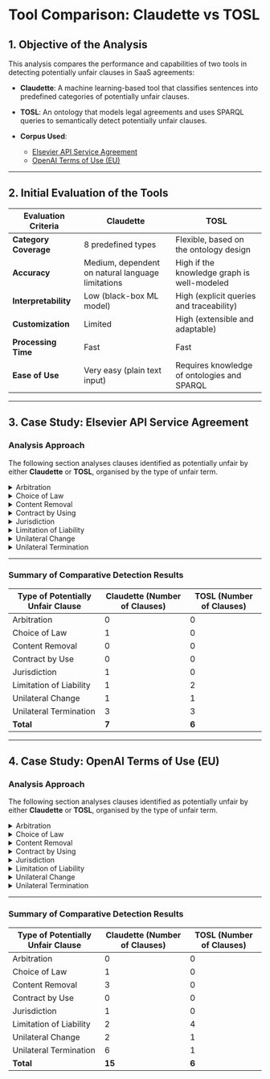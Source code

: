 # Tool Comparison: Claudette vs TOSL

## 1. Objective of the Analysis

This analysis compares the performance and capabilities of two tools in detecting potentially unfair clauses in SaaS agreements:

- **Claudette**: A machine learning-based tool that classifies sentences into predefined categories of potentially unfair clauses.
- **TOSL**: An ontology that models legal agreements and uses SPARQL queries to semantically detect potentially unfair clauses.

- **Corpus Used**:  
  - [Elsevier API Service Agreement](https://dev.elsevier.com/api_service_agreement.html)  
  - [OpenAI Terms of Use (EU)](https://openai.com/policies/eu-terms-of-use/)

---

## 2. Initial Evaluation of the Tools

| Evaluation Criteria           | Claudette                                           | TOSL                                                        |
|------------------------------|-----------------------------------------------------|-------------------------------------------------------------|
| **Category Coverage**        | 8 predefined types                                  | Flexible, based on the ontology design                      |
| **Accuracy**                 | Medium, dependent on natural language limitations | High if the knowledge graph is well-modeled                        |
| **Interpretability**         | Low (black-box ML model)                            | High (explicit queries and traceability)                    |
| **Customization**            | Limited                                             | High (extensible and adaptable)                             |
| **Processing Time**          | Fast                                                | Fast                                                        |
| **Ease of Use**              | Very easy (plain text input)                        | Requires knowledge of ontologies and SPARQL                 |

---

## 3. Case Study: Elsevier API Service Agreement

### Analysis Approach  
The following section analyses clauses identified as potentially unfair by either **Claudette** or **TOSL**, organised by the type of unfair term.

<details>
<summary>Arbitration</summary>
The contract does not contain any clauses related to Arbitration that could be considered potentially unfair.
</details>

<details>
<summary>Choice of Law</summary>

- **Term**:  
  _"This Agreement will be governed by and construed in accordance with the laws of The Netherlands, and the parties irrevocably consent to the exclusive jurisdiction of the courts of The Netherlands with respect to any action or suit arising out of or pertaining to this Agreement (except where local law requires)."_

  - **Claudette**: Detected  
  - **TOSL**: Not detected  
  - **Justification**: This clause refers to the applicable law—in this case, Netherlands Law. However, it explicitly allows for the application of local law where required. For that reason, it should not be considered unfair under consumer protection standards.

</details>

<details>
<summary>Content Removal</summary>
The contract does not contain any clauses related to Content Removal that could be considered potentially unfair.
</details>

<details>
<summary>Contract by Using</summary>
The contract does not contain any clauses related to Contract by Using that could be considered potentially unfair.
</details>

<details>
<summary>Jurisdiction</summary>

- **Term**:  
  _"This Agreement will be governed by and construed in accordance with the laws of The Netherlands, and the parties irrevocably consent to the exclusive jurisdiction of the courts of The Netherlands with respect to any action or suit arising out of or pertaining to this Agreement (except where local law requires)."_

  - **Claudette**: Detected  
  - **TOSL**: Not detected  
  - **Justification**: This clause defines the jurisdiction as the courts of The Netherlands. However, it includes an exception for cases where local law requires otherwise. Therefore, it respects the consumer's right to litigate in their country of residence and should not be considered unfair.

</details>

<details>
<summary>Limitation of Liability</summary>

- **Term**:  
  _"3.2 The Developer will be solely responsible and hold Elsevier harmless for all costs, expenses, losses and liabilities incurred, and activities undertaken by the Developer in connection with the API Service"_

  - **Claudette**: Not Detected  
  - **TOSL**: Detected  
  - **Justification**: Elsevier disclaims all liability, even in situations involving possible negligence or deficiencies in the service.


- **Term**:  
  _"Except as expressly stated in this Agreement, each party disclaims all liability to the other party in connection with the parties' performance of this Agreement and in no event will the infringing party be liable to the other party for special, indirect or consequential damages including but not limited to loss of profits, loss of business or unfitness for user purposes."_

  - **Claudette**: Detected  
  - **TOSL**: Detected  
 - **Justification**: This clause broadly excludes all liability between the parties, including for indirect or consequential damages such as loss of profits or business.
</details>

<details>
<summary>Unilateral Change</summary>

- **Term**:  
  _"1.2 Elsevier reserves the right, at its sole discretion, to **change** the terms of this Agreement at any time with reasonable advance notice given to the Developer..."_

  - **Claudette**: Detected  
  - **TOSL**: Detected  
  - **Justification**: This clause refers to a _Unilateral Change_ of terms, made at Elsevier’s sole discretion, without requiring justification or prior notice.

</details>

<details>
<summary>Unilateral Termination</summary>

- **Term**:  
  _"1.2 Elsevier reserves the right, at its sole discretion, to **change** the terms of this Agreement at any time with reasonable advance notice given to the Developer..."_

  - **Claudette**: Detected  
  - **TOSL**: Not detected  
  - **Justification**: This clause refers to a _Unilateral Change_ of terms rather than a _Termination_. TOSL distinguishes between these nuances based on semantic modeling.

---

- **Term**:  
  _"2.1 Elsevier retains the right to immediately **suspend** the Application's access to the API Service if, in Elsevier's sole judgment: the Application's usage of the API Service negatively affects the availability or performance of the API Service, or the Application is in breach of the API's Content Usage Policies on http://dev.elsevier.com/policy.html"_

  - **Claudette**: Detected  
  - **TOSL**: Detected  
  - **Justification**: Elsevier may suspend access with justification, but without prior notice.

---

- **Term**:  
  _"2.2 In a situation of **breach of the terms and conditions** of this Agreement, Elsevier reserves the right to block, change, suspend, remove or disable access to the APIs and any of its services at any time upon **reasonable notice** to Developer."_

  - **Claudette**: Detected  
  - **TOSL**: Not detected  
  - **Justification**: Elsevier may suspend access with justification and prior notice. However, such clauses may be considered misleading, as the provider retains significant discretionary power to determine contract termination without offering the customer an opportunity to contest it.

---

- **Term**:  
  _"2.3 Elsevier reserves the right to **deactivate** API Keys that have not been used to access the APIs for 90 days."_

  - **Claudette**: Not detected  
  - **TOSL**: Detected  
  - **Justification**: Elsevier may suspend access solely due to inactivity over a 90-day period.

---

- **Term**:  
  _"The term of this Agreement shall commence on the date on which the Developer has accepted this Agreement and shall continue until either party **terminates** the Agreement in writing or the API Key is deactivated by Elsevier."_

  - **Claudette**: Not detected  
  - **TOSL**: Detected  
  - **Justification**: Elsevier has the right to terminate the agreement with written notice.

</details>

---

### Summary of Comparative Detection Results

| Type of Potentially Unfair Clause | Claudette (Number of Clauses) | TOSL (Number of Clauses) |
|-----------------------------------|-----------------------------|------------------------|
| Arbitration                       | 0                           | 0                      |
| Choice of Law                     | 1                           | 0                      |
| Content Removal                   | 0                           | 0                      |
| Contract by Use                   | 0                           | 0                      |
| Jurisdiction                      | 1                           | 0                      |
| Limitation of Liability           | 1                           | 2                      |
| Unilateral Change                 | 1                           | 1                      |
| Unilateral Termination            | 3                           | 3                      |
| **Total**                         | **7**                       | **6**             |

---

## 4. Case Study: OpenAI Terms of Use (EU)

### Analysis Approach  
The following section analyses clauses identified as potentially unfair by either **Claudette** or **TOSL**, organised by the type of unfair term.

<details>
<summary>Arbitration</summary>
The contract does not contain any clauses related to Arbitration that could be considered potentially unfair.
</details>

<details>
<summary>Choice of Law</summary>

- **Term**:  
  _"Governing law (business use). California law will govern these Terms except for its conflicts of laws principles. All claims arising out of or relating to these Terms will be brought exclusively in the federal or state courts of San Francisco, California."_

  - **Claudette**: Detected  
  - **TOSL**: Not Detected  
  - **Justification**: This clause applies to business accounts, not individual consumers. In B2B relationships, consumer protection laws do not apply, and parties have more freedom to choose governing law and jurisdiction.

</details>

<details>
<summary>Content Removal</summary>

- **Term**:  
  _"Once your account is transferred, the organisation’s administrator will be able to control your account, including being able to access Content (defined below) and restrict or remove your access to the account. "_

  - **Claudette**: detected  
  - **TOSL**: Not Detected  
  - **Justification**: This clause grants the customer the right to transfer their account, with the administrator having full control. It does not imply that OpenAI can delete the user’s content without notice or justification.

- **Term**:  
  _"If we terminate your account, we will make reasonable efforts to notify you in advance so you can export your Content or your data from the Services, unless it is not appropriate for us to do so, we reasonably believe that continued access to your account will cause damage to OpenAI or anyone else, or we are legally prohibited from doing so."_

  - **Claudette**: Detected  
  - **TOSL**: Partial Detected  
  - **Justification**: This clause is not considered unfair because it states that the provider will make reasonable efforts to notify the customer before terminating the account. It does not refer to the removal of user content.

- **Term**:  
  _"We may delete or disable content alleged to be infringing and may terminate accounts of repeat infringers."_

  - **Claudette**: Detected  
  - **TOSL**: Not Detected  
  - **Justification**: This clause refers to allegedly infringing content and the termination of repeat infringers, which is a standard and legally required practice. In fact, it empowers the customer to file a complaint if they believe their intellectual property rights are being violated.

</details>


<details>
<summary>Contract by Using</summary>
The contract does not contain any clauses related to Contract by Using that could be considered potentially unfair.
</details>


<details>
<summary>Jurisdiction</summary>

- **Term**:  
  _"Governing law (business use). California law will govern these Terms except for its conflicts of laws principles. All claims arising out of or relating to these Terms will be brought exclusively in the federal or state courts of San Francisco, California."_

  - **Claudette**: Detected  
  - **TOSL**: Not Detected  
  - **Justification**: This clause applies to business accounts, not individual consumers. In B2B relationships, consumer protection laws do not apply, and parties have more freedom to choose governing law and jurisdiction.

</details>


<details>
<summary>Limitation of Liability</summary>

- **Term**:  
  _"Third Party Services and Third Party Output are subject to their own terms, and we are not responsible for them."_

  - **Claudette**: Not Detected  
  - **TOSL**: Detected  
  - **Justification**: OpenAI disclaims any responsibility for damages that may be caused by third-party services included within its own services.

 - **Term**:  
  _"Given the probabilistic nature of machine learning, use of our Services may in some situations result in Output that does not accurately reflect real people, places, or facts."_

  - **Claudette**: Not Detected  
  - **TOSL**: Detected  
  - **Justification**: OpenAI disclaims responsibility for both the accuracy of the responses and their content.


- **Term**:  
  _"We do not promise to offer the Services forever or in their current form for any particular period of time."_

  - **Claudette**: Not Detected  
  - **TOSL**: Detected  
  - **Justification**: OpenAI disclaims responsibility for the continuity of the service.

- **Term**:  
  _"We do not take responsibility for loss or damage caused by events beyond our reasonable control."_

  - **Claudette**: Detected  
  - **TOSL**: Detected  
  - **Justification**: OpenAI disclaims responsibility for both indirect damages and losses.


- **Term**:  
  _"NEITHER WE NOR ANY OF OUR AFFILIATES OR LICENSORS WILL BE LIABLE FOR ANY INDIRECT, INCIDENTAL, SPECIAL, CONSEQUENTIAL, OR EXEMPLARY DAMAGES, INCLUDING DAMAGES FOR LOSS OF PROFITS, GOODWILL, USE, OR DATA OR OTHER LOSSES, EVEN IF WE HAVE BEEN ADVISED OF THE POSSIBILITY OF SUCH DAMAGES. OUR AGGREGATE LIABILITY UNDER THESE TERMS WILL NOT EXCEED ​​THE GREATER OF THE AMOUNT YOU PAID FOR THE SERVICE THAT GAVE RISE TO THE CLAIM DURING THE 12 MONTHS BEFORE THE LIABILITY AROSE OR ONE HUNDRED DOLLARS ($100). THE LIMITATIONS IN THIS SECTION APPLY ONLY TO THE MAXIMUM EXTENT PERMITTED BY APPLICABLE LAW."_

  - **Claudette**: Detected  
  - **TOSL**: Not Detected 
  - **Justification**: This limitation of liability applies only in a B2B context. Therefore, consumer protection laws do not apply.

</details>


<details>
<summary>Unilateral Change</summary>

- **Term**:  
  _"We may change our prices from time to time. If we increase our subscription prices, we will give you at least 30 days’ notice and any price increase will take effect on your next renewal so that you can cancel if you do not agree to the price increase."_

  - **Claudette**: Detected  
  - **TOSL**: Detected  
  - **Justification**: This clause allows the provider to increase prices with 30 days’ notice and gives the customer the option to cancel, which helps maintain fairness. However, the provider is not required to justify the change, which gives them unilateral control and could place the customer at a disadvantage.

- **Term**:  
  _"We are continuously working to develop and improve our Services. We may update these Terms or our Services accordingly from time to time...(continue)"_

  - **Claudette**: Detected  
  - **TOSL**: Not Detected  
  - **Justification**: The clause provides reasons for changes, 30 days’ notice, and applies changes only going forward. However, since the user’s only option is to stop using the service, and the provider retains broad discretion, it may be considered borderline unfair.

</details>

<details>
<summary>Unilateral Termination</summary>

- **Term**:  
  _"Once your account is transferred, the organisation’s administrator will be able to control your account, including being able to access Content (defined below) and restrict or remove your access to the account. "_

  - **Claudette**: Detected  
  - **TOSL**: Not Detected  
  - **Justification**: This clause allows the customer to transfer their account, with the administrator having full control. It does not imply that OpenAI can unilaterally terminate the contract; it partly reflects a request from the customer.

- **Term**:  
  _"If your payment cannot be completed, we may downgrade your account or suspend your access to our Services until payment is received"_

  - **Claudette**: Detected  
  - **TOSL**: Not Detected  
  - **Justification**: This clause establishes a reasonable consequence for non-payment. It is not considered unfair, as access is only suspended or downgraded until payment is received.

- **Term**:  
  _"We may take action to suspend or terminate your access to our Services or close your account if we determine, acting reasonably and objectively"_

  - **Claudette**: Detected  
  - **TOSL**: Partial Detected  
  - **Justification**: This clause provides a reasonable set of grounds for suspending access to the services, as long as prior notice is given and the user has an opportunity to appeal.

- **Term**:  
  _"If we terminate your account, we will make reasonable efforts to notify you in advance so you can export your Content or your data from the Services, unless it is not appropriate for us to do so, we reasonably believe that continued access to your account will cause damage to OpenAI or anyone else, or we are legally prohibited from doing so."_

  - **Claudette**: Detected  
  - **TOSL**: Not Detected  
  - **Justification**: This clause is not considered unfair because it states that the provider will make reasonable efforts to notify the customer before terminating the account.

- **Term**:  
  _"We may delete or disable content alleged to be infringing and may terminate accounts of repeat infringers."_

  - **Claudette**: Detected  
  - **TOSL**: Not Detected  
  - **Justification**: This clause refers to allegedly infringing content and the termination of repeat infringers, which is a standard and legally required practice. In fact, it empowers the customer to file a complaint if they believe their intellectual property rights are being violated.

- **Term**:  
  _"If you are not satisfied, you have the right to terminate your relationship with OpenAI and stop using our Services at any time."_

  - **Claudette**: Detected  
  - **TOSL**: Not Detected  
  - **Justification**: This clause grants the customer the right to terminate the contract at any time if they are not satisfied. Since it empowers the user rather than limits their rights, it cannot be considered unfair.

</details>

---

### Summary of Comparative Detection Results

| Type of Potentially Unfair Clause | Claudette (Number of Clauses) | TOSL (Number of Clauses) |
|-----------------------------------|-----------------------------|------------------------|
| Arbitration                       | 0                           | 0                      |
| Choice of Law                     | 1                           | 0                      |
| Content Removal                   | 3                           | 0                      |
| Contract by Use                   | 0                           | 0                      |
| Jurisdiction                      | 1                           | 0                      |
| Limitation of Liability           | 2                           | 4                      |
| Unilateral Change                 | 2                           | 1                      |
| Unilateral Termination            | 6                           | 1                      |
| **Total**                         | **15**                      | **6**                  |
